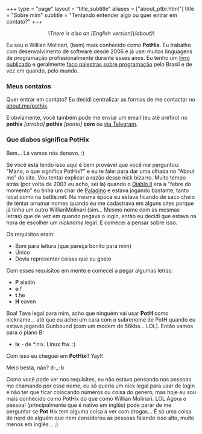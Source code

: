 +++
type = "page"
layout = "title_subtitle"
aliases = ["about_ptbr.html"]
title = "Sobre mim"
subtitle = "Tentando entender algo ou quer entrar em contato?"
+++

<center><i>\<pt-BR\>There is also an [English version](/about)\</pt-BR\></i></center>

Eu sou o Willian Molinari, (bem) mais conhecido como **PotHix**. Eu
trabalho com desenvolvimento de software desde 2006 e já usei muitas
linguagens de programação profissionalmente durante esses anos. Eu
tenho um [livro publicado](/writing/) e
geralmente [faço palestras sobre programação](/speaking) pelo Brasil e
de vez em quando, pelo mundo.

### Meus contatos

Quer entrar em contato? Eu decidi centralizar as formas de me contactar no [about.me/pothix](https://about.me/pothix).

E obviamente, você também pode me enviar um email (eu até prefiro) no
**pothix** _[arroba]_ **pothix** _[ponto]_ **com**
ou [via Telegram](https://t.me/pothix).

### Que diabos significa PotHix

Bem... Lá vamos nós denovo. :)

Se você está lendo isso aqui é bem provável que você me perguntou:
"Mano, o que significa PotHix?" e eu te falei para dar uma olhada no
"About me" do site. Vou tentar explicar a razão desse nick bizarro.
Muito tempo atrás (por volta de 2003 eu acho, sei la) quando
o [Diablo II](http://us.blizzard.com/en-us/games/d2/") era a "febre do
momento" eu tinha um char de <a
href="http://diablo.gamepedia.com/Paladin_(Diablo_II)">Paladino</a> e
estava jogando bastante, tanto local como na battle.net. Na mesma
época eu estava ficando de saco cheio de tentar arrumar nomes quando
eu me cadastrava em alguns sites porque já tinha um outro
WillianMolinari (sim... Mesmo nome com as mesmas letras) que de vez em
quando pegava o login, então eu decidi que estava na hora de escolher
um _nickname_ legal. E comecei a pensar sobre isso.

Os requisitos eram:

+ Bom para leitura (que pareça bonito para mim)
+ Único
+ Devia representar coisas que eu gosto

Com esses requisitos em mente e comecei a pegar algumas letras:

+ **P** aladin
+ **o** f
+ **t** he
+ **H** eaven

Boa! Tava legal para mim, acho que ninguém vai usar **PotH** como
nickname... até que eu achei um cara com o subrenome de PotH quando eu
estava jogando Gunbound (com um modem de 56kbs... LOL). Então vamos
para o plano B:

+ **ix** - de \*.nix. Linux ftw. :)

Com isso eu cheguei em **PotHix**!! Yay!!

Meio besta, não? d-\_-b

Como você pode ver nos requisites, eu não estava pensando nas pessoas
me chamando por esse nome, eu só queria um nick legal para usar de
login e não ter que ficar colocando números ou coisa do genero, mas
hoje eu sou mais conhecido como PotHix do que como Willian
Molinari. LOL Agora o pessoal (principalmente que é nativo em inglês)
pode parar de me perguntar se **Pot** Hix tem alguma coisa a ver com
drogas... É só uma coisa de nerd de alguém que nem considerou as
pessoas falando isso alto, muito menos em inglês... ;)
